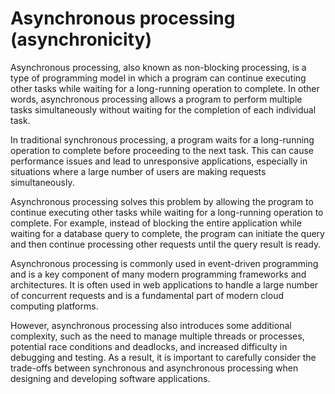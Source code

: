 # Asynchronous processing (asynchronicity)

Asynchronous processing, also known as non-blocking processing, is a type of programming model in which a program can continue executing other tasks while waiting for a long-running operation to complete. In other words, asynchronous processing allows a program to perform multiple tasks simultaneously without waiting for the completion of each individual task.

In traditional synchronous processing, a program waits for a long-running operation to complete before proceeding to the next task. This can cause performance issues and lead to unresponsive applications, especially in situations where a large number of users are making requests simultaneously.

Asynchronous processing solves this problem by allowing the program to continue executing other tasks while waiting for a long-running operation to complete. For example, instead of blocking the entire application while waiting for a database query to complete, the program can initiate the query and then continue processing other requests until the query result is ready.

Asynchronous processing is commonly used in event-driven programming and is a key component of many modern programming frameworks and architectures. It is often used in web applications to handle a large number of concurrent requests and is a fundamental part of modern cloud computing platforms.

However, asynchronous processing also introduces some additional complexity, such as the need to manage multiple threads or processes, potential race conditions and deadlocks, and increased difficulty in debugging and testing. As a result, it is important to carefully consider the trade-offs between synchronous and asynchronous processing when designing and developing software applications.
